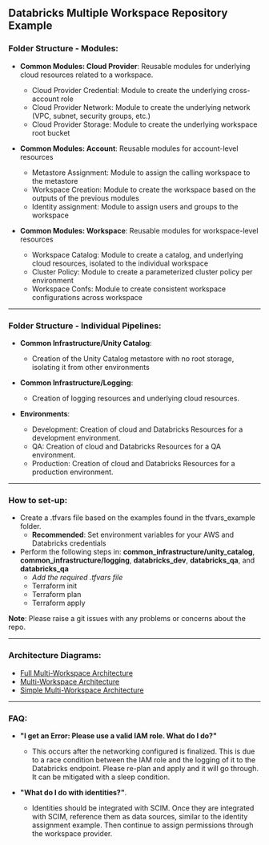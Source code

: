 ## Databricks Multiple Workspace Repository Example

### Folder Structure - Modules:
- **Common Modules: Cloud Provider**: Reusable modules for underlying cloud resources related to a workspace.
    - Cloud Provider Credential: Module to create the underlying cross-account role
    - Cloud Provider Network: Module to create the underlying network (VPC, subnet, security groups, etc.)
    - Cloud Provider Storage: Module to create the underlying workspace root bucket
 &nbsp;

- **Common Modules: Account**: Reusable modules for account-level resources
    - Metastore Assignment: Module to assign the calling workspace to the metastore
    - Workspace Creation: Module to create the workspace based on the outputs of the previous modules
    - Identity assignment: Module to assign users and groups to the workspace
 &nbsp;

- **Common Modules: Workspace**: Reusable modules for workspace-level resources
    - Workspace Catalog: Module to create a catalog, and underlying cloud resources, isolated to the individual workspace
    - Cluster Policy: Module to create a parameterized cluster policy per environment
    - Workspace Confs: Module to create consistent workspace configurations across workspace
&nbsp;

___

### Folder Structure - Individual Pipelines:
- **Common Infrastructure/Unity Catalog**: 
    - Creation of the Unity Catalog metastore with no root storage, isolating it from other environments
&nbsp;

- **Common Infrastructure/Logging**: 
    - Creation of logging resources and underlying cloud resources.
&nbsp;

- **Environments**: 
    - Development: Creation of cloud and Databricks Resources for a development environment.
    - QA: Creation of cloud and Databricks Resources for a QA environment.
    - Production: Creation of cloud and Databricks Resources for a production environment.
&nbsp;

___

### How to set-up:
- Create a .tfvars file based on the examples found in the tfvars_example folder.
   - **Recommended**: Set environment variables for your AWS and Databricks credentials
- Perform the following steps in: **common_infrastructure/unity_catalog**, **common_infrastructure/logging**, **databricks_dev**, **databricks_qa**, and **databricks_qa**
   - *Add the required .tfvars file*
   - Terraform init
   - Terraform plan
   - Terraform apply

**Note**: Please raise a git issues with any problems or concerns about the repo.

___

### Architecture Diagrams:
- [Full Multi-Workspace Architecture](https://github.com/JDBraun/dbx_mws_example/blob/main/reference_images/full_arch_multi_workspace_mono_repo.png)
- [Multi-Workspace Architecture](https://github.com/JDBraun/dbx_mws_example/blob/main/reference_images/multi_workspace_mono_repo.png)
- [Simple Multi-Workspace Architecture](https://github.com/JDBraun/dbx_mws_example/blob/main/reference_images/simple_multi_workspace_mono_repo.png)

___

### FAQ:
- **"I get an Error: Please use a valid IAM role. What do I do?"**
    - This occurs after the networking configured is finalized. This is due to a race condition between the IAM role and the logging of it to the Databricks endpoint. Please re-plan and apply and it will go through. It can be mitigated with a sleep condition.

- **"What do I do with identities?"**. 
    - Identities should be integrated with SCIM. Once they are integrated with SCIM, reference them as data sources, similar to the identity assignment example. Then continue to assign permissions through the workspace provider.